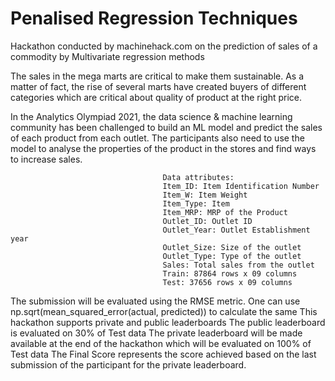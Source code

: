 # Penalised Regression Techniques
Hackathon conducted by machinehack.com on the prediction of sales of a commodity by Multivariate regression methods



The sales in the mega marts are critical to make them sustainable. As a matter of fact, the rise of several marts have created buyers of different categories which are critical about quality of product at the right price. 

In the Analytics Olympiad 2021, the data science & machine learning community has been challenged to build an ML model and predict the sales of each product from each outlet. The participants also need to use the model to analyse the properties of the product in the stores and find ways to increase sales.

                                      Data attributes: 
                                      Item_ID: Item Identification Number
                                      Item_W: Item Weight
                                      Item_Type: Item
                                      Item_MRP: MRP of the Product
                                      Outlet_ID: Outlet ID
                                      Outlet_Year: Outlet Establishment year
                                      Outlet_Size: Size of the outlet
                                      Outlet_Type: Type of the outlet
                                      Sales: Total sales from the outlet
                                      Train: 87864 rows x 09 columns
                                      Test: 37656 rows x 09 columns
                                                            
                                                            
The submission will be evaluated using the RMSE metric. One can use np.sqrt(mean_squared_error(actual, predicted)) to calculate the same
This hackathon supports private and public leaderboards
The public leaderboard is evaluated on 30% of Test data
The private leaderboard will be made available at the end of the hackathon which will be evaluated on 100% of Test data
The Final Score represents the score achieved based on the last submission of the participant for the private leaderboard.                                                           
